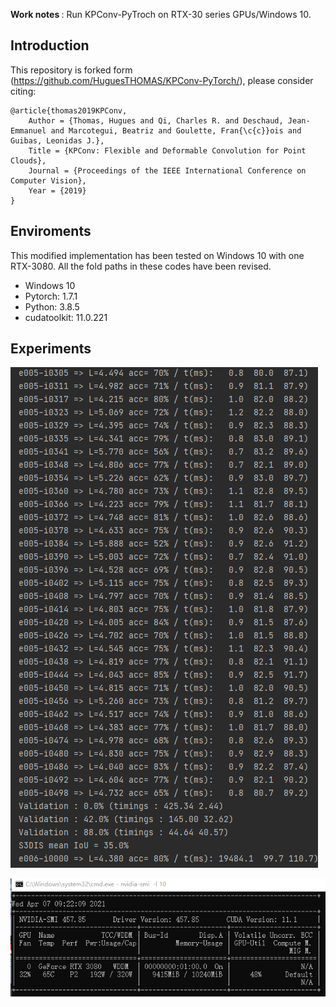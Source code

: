 <b>Work notes </b>: 
Run KPConv-PyTroch on RTX-30 series GPUs/Windows 10.  

## Introduction
This repository is forked form (https://github.com/HuguesTHOMAS/KPConv-PyTorch/), please consider citing:

```
@article{thomas2019KPConv,
    Author = {Thomas, Hugues and Qi, Charles R. and Deschaud, Jean-Emmanuel and Marcotegui, Beatriz and Goulette, Fran{\c{c}}ois and Guibas, Leonidas J.},
    Title = {KPConv: Flexible and Deformable Convolution for Point Clouds},
    Journal = {Proceedings of the IEEE International Conference on Computer Vision},
    Year = {2019}
}
```
## Enviroments
This modified implementation has been tested on Windows 10 with one RTX-3080. All the fold paths in these codes have been revised.
- Windows 10
- Pytorch: 1.7.1
- Python: 3.8.5
- cudatoolkit: 11.0.221

## Experiments

![Intro figure](https://github.com/GeoVectorMatrix/KPConv-PyTorch/blob/master/Imgs/Training.png)

![Intro figure](https://github.com/GeoVectorMatrix/KPConv-PyTorch/blob/master/Imgs/GPU_Usage.png)

